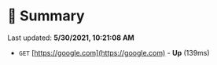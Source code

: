 # 📖 Summary
Last updated: **5/30/2021, 10:21:08 AM**

- `GET` [https://google.com](https://google.com) - **Up** (139ms)
